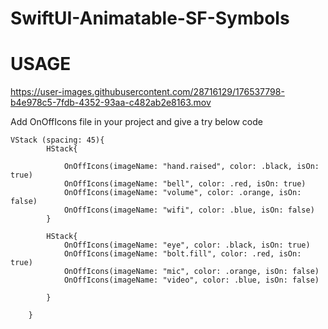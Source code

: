 # SwiftUI-Animatable-SF-Symbols


# USAGE


https://user-images.githubusercontent.com/28716129/176537798-b4e978c5-7fdb-4352-93aa-c482ab2e8163.mov

Add OnOffIcons file in your project and give a try below code

    VStack (spacing: 45){
            HStack{
              
                OnOffIcons(imageName: "hand.raised", color: .black, isOn: true)
                OnOffIcons(imageName: "bell", color: .red, isOn: true)
                OnOffIcons(imageName: "volume", color: .orange, isOn: false)
                OnOffIcons(imageName: "wifi", color: .blue, isOn: false)
            }
            
            HStack{
                OnOffIcons(imageName: "eye", color: .black, isOn: true)
                OnOffIcons(imageName: "bolt.fill", color: .red, isOn: true)
                OnOffIcons(imageName: "mic", color: .orange, isOn: false)
                OnOffIcons(imageName: "video", color: .blue, isOn: false)
                
            }
            
        }
